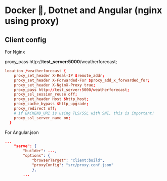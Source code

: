 # Docker 🐋, Dotnet and Angular (nginx using proxy)

## Client config

For Nginx

proxy_pass http://**test_server:5000**/weatherforecast;

```nginx.conf
location /weatherforecast {
    proxy_set_header X-Real-IP $remote_addr;
    proxy_set_header X-Forwarded-For $proxy_add_x_forwarded_for;
    proxy_set_header X-NginX-Proxy true;
    proxy_pass http://test_server:5000/weatherforecast;
    proxy_ssl_session_reuse off;
    proxy_set_header Host $http_host;
    proxy_cache_bypass $http_upgrade;
    proxy_redirect off;
    # if BACKEND_URI is using TLS/SSL with SNI, this is important!
    proxy_ssl_server_name on;
  }
```

For Angular.json

```json
...
	"serve": {
		"builder": ...,
		"options": {
			"browserTarget": "client:build",
			"proxyConfig": "src/proxy.conf.json"
			},
		...
```
